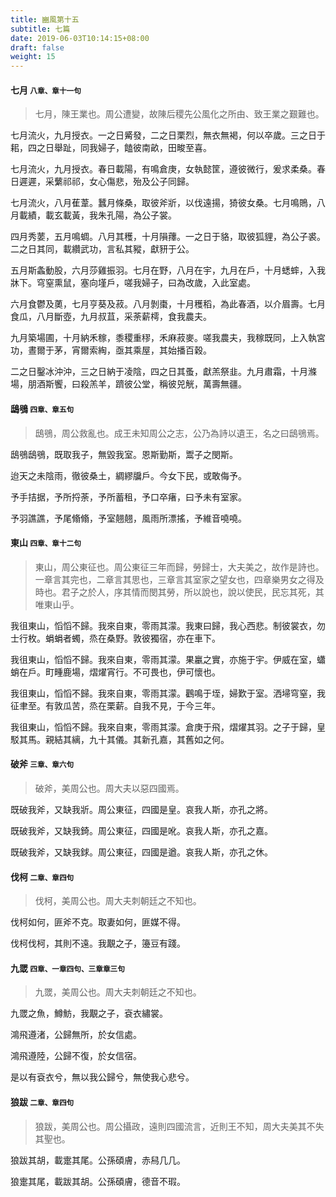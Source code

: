 ```yaml
---
title: 豳風第十五
subtitle: 七篇
date: 2019-06-03T10:14:15+08:00
draft: false
weight: 15
---
```



<h4 id="15.1">七月 <small>八章、章十一句</small></h4>

<blockquote>
  <p>七月，陳王業也。周公遭變，故陳后稷先公風化之所由、致王業之艱難也。</p>
</blockquote>

<p id="15.1.1">七月流火，九月授衣。一之日觱發，二之日栗烈，無衣無褐，何以卒歲。三之日于耜，四之日舉趾，同我婦子，饁彼南畝，田畯至喜。</p>
<p id="15.1.2">七月流火，九月授衣。春日載陽，有鳴倉庚，女執懿筐，遵彼微行，爰求柔桑。春日遲遲，采蘩祁祁，女心傷悲，殆及公子同歸。</p>
<p id="15.1.3">七月流火，八月萑葦。蠶月條桑，取彼斧斨，以伐遠揚，猗彼女桑。七月鳴鵙，八月載績，載玄載黃，我朱孔陽，為公子裳。</p>
<p id="15.1.4">四月秀葽，五月鳴蜩。八月其穫，十月隕蘀。一之日于貉，取彼狐貍，為公子裘。二之日其同，載纘武功，言私其豵，獻豜于公。</p>
<p id="15.1.5">五月斯螽動股，六月莎雞振羽。七月在野，八月在宇，九月在戶，十月蟋蟀，入我牀下。穹窒熏鼠，塞向墐戶，嗟我婦子，曰為改歲，入此室處。</p>
<p id="15.1.6">六月食鬱及薁，七月亨葵及菽。八月剝棗，十月穫稻，為此春酒，以介眉壽。七月食瓜，八月斷壺，九月叔苴，采荼薪樗，食我農夫。</p>
<p id="15.1.7">九月築場圃，十月納禾稼，黍稷重穋，禾麻菽麥。嗟我農夫，我稼既同，上入執宮功，晝爾于茅，宵爾索綯，亟其乘屋，其始播百穀。</p>
<p id="15.1.8">二之日鑿冰沖沖，三之日納于凌陰，四之日其蚤，獻羔祭韭。九月肅霜，十月滌場，朋酒斯饗，曰殺羔羊，躋彼公堂，稱彼兕觥，萬壽無疆。</p>

<h4 id="15.2">鴟鴞 <small>四章、章五句</small></h4>

<blockquote>
  <p>鴟鴞，周公救亂也。成王未知周公之志，公乃為詩以遺王，名之曰鴟鴞焉。</p>
</blockquote>

<p id="15.2.1">鴟鴞鴟鴞，既取我子，無毀我室。恩斯勤斯，鬻子之閔斯。</p>
<p id="15.2.2">迨天之未陰雨，徹彼桑土，綢繆牖戶。今女下民，或敢侮予。</p>
<p id="15.2.3">予手拮据，予所捋荼，予所蓄租，予口卒瘏，曰予未有室家。</p>
<p id="15.2.4">予羽譙譙，予尾翛翛，予室翹翹，風雨所漂搖，予維音嘵嘵。</p>

<h4 id="15.3">東山 <small>四章、章十二句</small></h4>

<blockquote>
  <p>東山，周公東征也。周公東征三年而歸，勞歸士，大夫美之，故作是詩也。一章言其完也，二章言其思也，三章言其室家之望女也，四章樂男女之得及時也。君子之於人，序其情而閔其勞，所以說也，說以使民，民忘其死，其唯東山乎。</p>
</blockquote>

<p id="15.3.1">我徂東山，慆慆不歸。我來自東，零雨其濛。我東曰歸，我心西悲。制彼裳衣，勿士行枚。蜎蜎者蠋，烝在桑野。敦彼獨宿，亦在車下。</p>
<p id="15.3.2">我徂東山，慆慆不歸。我來自東，零雨其濛。果臝之實，亦施于宇。伊威在室，蠨蛸在戶。町畽鹿場，熠燿宵行。不可畏也，伊可懷也。</p>
<p id="15.3.3">我徂東山，慆慆不歸。我來自東，零雨其濛。鸛鳴于垤，婦歎于室。洒埽穹窒，我征聿至。有敦瓜苦，烝在栗薪。自我不見，于今三年。</p>
<p id="15.3.4">我徂東山，慆慆不歸。我來自東，零雨其濛。倉庚于飛，熠燿其羽。之子于歸，皇駁其馬。親結其縭，九十其儀。其新孔嘉，其舊如之何。</p>

<h4 id="15.4">破斧 <small>三章、章六句</small></h4>

<blockquote>
  <p>破斧，美周公也。周大夫以惡四國焉。</p>
</blockquote>

<p id="15.4.1">既破我斧，又缺我斨。周公東征，四國是皇。哀我人斯，亦孔之將。</p>
<p id="15.4.2">既破我斧，又缺我錡。周公東征，四國是吪。哀我人斯，亦孔之嘉。</p>
<p id="15.4.3">既破我斧，又缺我銶。周公東征，四國是遒。哀我人斯，亦孔之休。</p>

<h4 id="15.5">伐柯 <small>二章、章四句</small></h4>

<blockquote>
  <p>伐柯，美周公也。周大夫刺朝廷之不知也。</p>
</blockquote>

<p id="15.5.1">伐柯如何，匪斧不克。取妻如何，匪媒不得。</p>
<p id="15.5.2">伐柯伐柯，其則不遠。我覯之子，籩豆有踐。</p>

<h4 id="15.6">九罭 <small>四章、一章四句、三章章三句</small></h4>

<blockquote>
  <p>九罭，美周公也。周大夫刺朝廷之不知也。</p>
</blockquote>

<p id="15.6.1">九罭之魚，鱒魴，我覯之子，袞衣繡裳。</p>
<p id="15.6.2">鴻飛遵渚，公歸無所，於女信處。</p>
<p id="15.6.3">鴻飛遵陸，公歸不復，於女信宿。</p>
<p id="15.6.4">是以有袞衣兮，無以我公歸兮，無使我心悲兮。</p>

<h4 id="15.7">狼跋 <small>二章、章四句</small></h4>

<blockquote>
  <p>狼跋，美周公也。周公攝政，遠則四國流言，近則王不知，周大夫美其不失其聖也。</p>
</blockquote>

<p id="15.7.1">狼跋其胡，載疐其尾。公孫碩膚，赤舄几几。</p>
<p id="15.7.2">狼疐其尾，載跋其胡。公孫碩膚，德音不瑕。</p>
